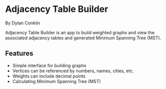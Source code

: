 # Adjacency Table Builder

By Dylan Conklin

Adjacency Table Builder is an app to build weighted graphs and view the associated adjacency tables and generated Minimum Spanning Tree (MST).

## Features

- Simple interface for building graphs
- Vertices can be referenced by numbers, names, cities, etc.
- Weights can include decimal points
- Calculating Minimum Spanning Tree (MST)
